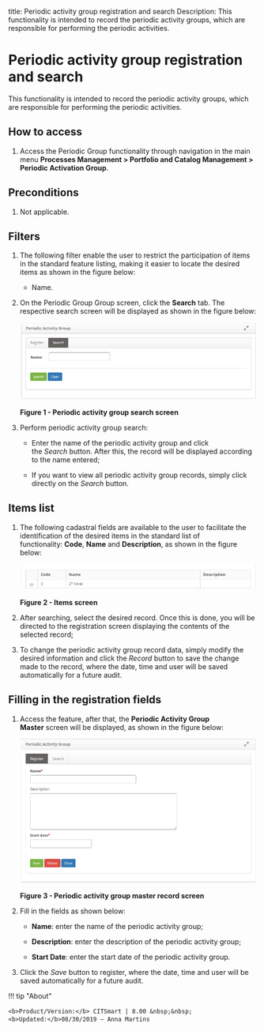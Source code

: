 title: Periodic activity group registration and search
Description: This functionality is intended to record the periodic activity groups, which are responsible for performing the periodic activities.

# Periodic activity group registration and search

This functionality is intended to record the periodic activity groups, which are
responsible for performing the periodic activities.

How to access
-------------

1.  Access the Periodic Group functionality through navigation in the main
    menu **Processes Management > Portfolio and Catalog Management > Periodic Activation Group**.

Preconditions
-------------

1.  Not applicable.

Filters
-------

1.  The following filter enable the user to restrict the participation of items
    in the standard feature listing, making it easier to locate the desired
    items as shown in the figure below:

    - Name.

2. On the Periodic Group Group screen, click the **Search** tab. The respective search screen will be displayed as shown in the 
figure below:

    ![figure](images/periodic-1.png)
   
    **Figure 1 - Periodic activity group search screen**

3.  Perform periodic activity group search:

    - Enter the name of the periodic activity group and click the *Search* button. After this, the record will be displayed 
    according to the name entered;

    - If you want to view all periodic activity group records, simply click directly on the *Search* button.

Items list
----------

1. The following cadastral fields are available to the user to facilitate the identification of the desired items in the standard 
list of functionality: **Code**, **Name** and **Description**, as shown in the figure below:

    ![figure](images/periodic-2.png)
   
    **Figure 2 - Items screen**

2. After searching, select the desired record. Once this is done, you will be directed to the registration screen displaying the 
contents of the selected record;

3. To change the periodic activity group record data, simply modify the desired information and click the *Record* button to save 
the change made to the record, where the date, time and user will be saved automatically for a future audit.

Filling in the registration fields
----------------------------------

1. Access the feature, after that, the **Periodic Activity Group Master** screen will be displayed, as shown in the figure below:

    ![figure](images/periodic-3.png)
   
    **Figure 3 - Periodic activity group master record screen**

2. Fill in the fields as shown below:

    - **Name**: enter the name of the periodic activity group;

    - **Description**: enter the description of the periodic activity group;

    - **Start Date**: enter the start date of the periodic activity group.

3. Click the *Save* button to register, where the date, time and user will be saved automatically for a future audit.



!!! tip "About"

    <b>Product/Version:</b> CITSmart | 8.00 &nbsp;&nbsp;
    <b>Updated:</b>08/30/2019 – Anna Martins
